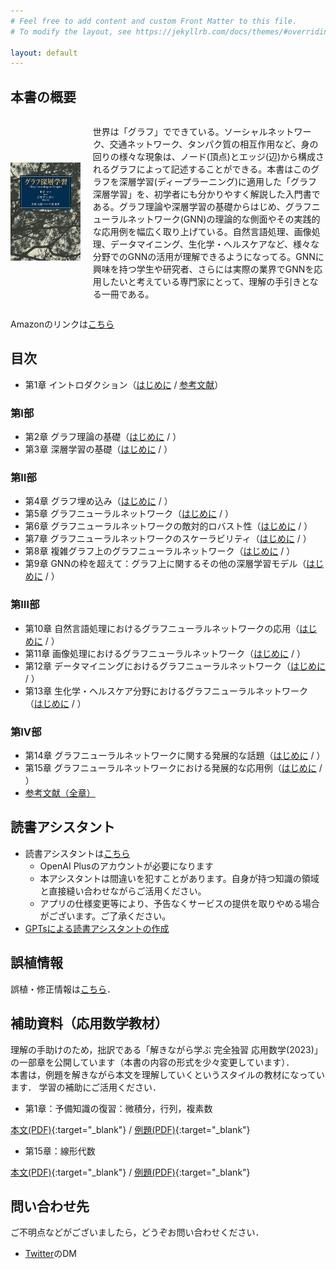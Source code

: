 ```yaml
---
# Feel free to add content and custom Front Matter to this file.
# To modify the layout, see https://jekyllrb.com/docs/themes/#overriding-theme-defaults

layout: default
---
```

<h2>本書の概要</h2>
<div style="display: flex; align-items: center;">
    <div style="flex: 0.3;">
        <img src="./cover.jpg" alt="" style="max-width: 100%; height: auto;">
    </div>
    <div style="flex: 1; margin-left: 20px;">
    <p>世界は「グラフ」でできている。ソーシャルネットワーク、交通ネットワーク、タンパク質の相互作用など、身の回りの様々な現象は、ノード(頂点)とエッジ(辺)から構成されるグラフによって記述することができる。本書はこのグラフを深層学習(ディープラーニング)に適用した「グラフ深層学習」を、初学者にも分かりやすく解説した入門書である。グラフ理論や深層学習の基礎からはじめ、グラフニューラルネットワーク(GNN)の理論的な側面やその実践的な応用例を幅広く取り上げている。自然言語処理、画像処理、データマイニング、生化学・ヘルスケアなど、様々な分野でのGNNの活用が理解できるようになってる。GNNに興味を持つ学生や研究者、さらには実際の業界でGNNを応用したいと考えている専門家にとって、理解の手引きとなる一冊である。</p>
    </div>
</div>

<p>Amazonのリンクは<a href="https://amzn.asia/d/6agPggA">こちら</a></p>

## 目次
- 第1章 イントロダクション（[はじめに](./chap/1_introduction.markdown) / [参考文献](./chap/1_ref.markdown)）
### 第Ⅰ部
- 第2章 グラフ理論の基礎（[はじめに](./chap/2_introduction.markdown) / ）
- 第3章 深層学習の基礎（[はじめに](./chap/3_introduction.markdown) / ）
### 第Ⅱ部
- 第4章 グラフ埋め込み（[はじめに](./chap/4_introduction.markdown) / ）
- 第5章 グラフニューラルネットワーク（[はじめに](./chap/5_introduction.markdown) / ）
- 第6章 グラフニューラルネットワークの敵対的ロバスト性（[はじめに](./chap/6_introduction.markdown) / ）
- 第7章 グラフニューラルネットワークのスケーラビリティ（[はじめに](./chap/7_introduction.markdown) / ）
- 第8章 複雑グラフ上のグラフニューラルネットワーク（[はじめに](./chap/8_introduction.markdown) / ）
- 第9章 GNNの枠を超えて：グラフ上に関するその他の深層学習モデル（[はじめに](./chap/9_introduction.markdown) / ）
### 第Ⅲ部
- 第10章 自然言語処理におけるグラフニューラルネットワークの応用（[はじめに](./chap/10_introduction.markdown) / ）
- 第11章 画像処理におけるグラフニューラルネットワーク（[はじめに](./chap/11_introduction.markdown) / ）
- 第12章 データマイニングにおけるグラフニューラルネットワーク（[はじめに](./chap/12_introduction.markdown) / ）
- 第13章 生化学・ヘルスケア分野におけるグラフニューラルネットワーク（[はじめに](./chap/13_introduction.markdown) / ）
### 第Ⅳ部
- 第14章 グラフニューラルネットワークに関する発展的な話題（[はじめに](./chap/14_introduction.markdown) / ）
- 第15章 グラフニューラルネットワークにおける発展的な応用例（[はじめに](./chap/15_introduction.markdown) / ）
- [参考文献（全章）](./ref.markdown)

## 読書アシスタント
- 読書アシスタントは[こちら](https://chat.openai.com/g/g-yDqZojV1t-gurahushen-ceng-xue-xi-du-shu-asisutanto)
    - OpenAI Plusのアカウントが必要になります
    - 本アシスタントは間違いを犯すことがあります。自身が持つ知識の領域と直接縫い合わせながらご活用ください。
    - アプリの仕様変更等により、予告なくサービスの提供を取りやめる場合がございます。ご了承ください。
- [GPTsによる読書アシスタントの作成](https://qiita.com/deeplearning-on-graphs/items/a6de9bcdad540dab5ecb)

## 誤植情報
誤植・修正情報は[こちら](./errata.markdown)．

## 補助資料（応用数学教材）

理解の手助けのため，拙訳である「解きながら学ぶ 完全独習 応用数学(2023)」の一部章を公開しています（本書の内容の形式を少々変更しています）．<br>
本書は，例題を解きながら本文を理解していくというスタイルの教材になっています．
学習の補助にご活用ください．

- 第1章：予備知識の復習：微積分，行列，複素数

[本文(PDF)](./admath_basic_cal_text.pdf){:target="_blank"} / [例題(PDF)](./admath_basic_cal_exercise.pdf){:target="_blank"}

- 第15章：線形代数

[本文(PDF)](./admath_linear_algebra_text.pdf){:target="_blank"} / [例題(PDF)](./admath_linear_algebra_exercise.pdf){:target="_blank"}

## 問い合わせ先
ご不明点などがございましたら，どうぞお問い合わせください．
- [Twitter](https://twitter.com/deepL_on_graphs)のDM
